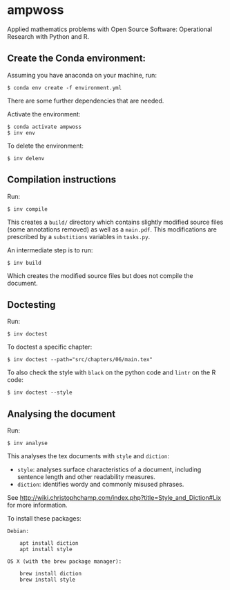 # ampwoss

Applied mathematics problems with Open Source Software: Operational Research with Python and R.

## Create the Conda environment:

Assuming you have anaconda on your machine, run:

    $ conda env create -f environment.yml

There are some further dependencies that are needed.

Activate the environment:

    $ conda activate ampwoss
    $ inv env

To delete the environment:

    $ inv delenv

## Compilation instructions

Run:

    $ inv compile

This creates a `build/` directory which contains slightly modified source files
(some annotations removed) as well as a `main.pdf`. This modifications are
prescribed by a `substitions` variables in `tasks.py`.

An intermediate step is to run:

    $ inv build

Which creates the modified source files but does not compile the document.

## Doctesting

Run:

    $ inv doctest

To doctest a specific chapter:

    $ inv doctest --path="src/chapters/06/main.tex"

To also check the style with `black` on the python code and `lintr` on
the R code:

    $ inv doctest --style

## Analysing the document

Run:

    $ inv analyse

This analyses the tex documents with `style` and `diction`:

- `style`: analyses surface characteristics of a document, including sentence
  length and other readability measures.
- `diction`: identifies wordy and commonly misused phrases.

See
http://wiki.christophchamp.com/index.php?title=Style_and_Diction#Lix
for more information.

To install these packages:

    Debian:

        apt install diction
        apt install style

    OS X (with the brew package manager):

        brew install diction
        brew install style
